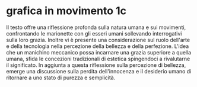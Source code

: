 # grafica in movimento 1c
Il testo offre una riflessione profonda sulla natura umana e sui movimenti, confrontando le marionette con gli esseri umani sollevando interrogativi sulla loro grazia. Inoltre vi è presente una considerazione sul ruolo dell'arte e della tecnologia nella percezione della bellezza e della perfezione. L'idea che un manichino meccanico possa incarnare una grazia superiore a quella umana, sfida le concezioni tradizionali di estetica spingendoci a rivalutarne il significato. In aggiunta a questa riflessione sulla percezione di bellezza, emerge una discussione sulla perdita dell'innocenza e il desiderio umano di ritornare a uno stato di purezza e semplicità. 